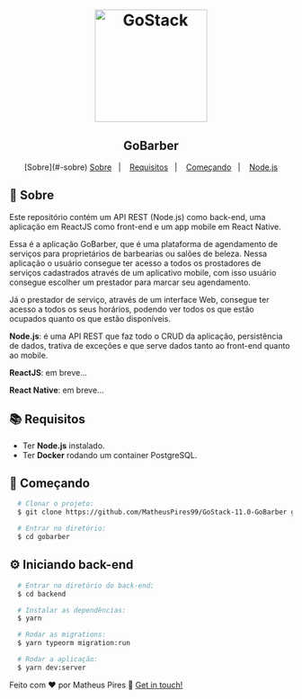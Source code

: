 <h1 align="center">
    <img alt="GoStack" src="https://rocketseat-cdn.s3-sa-east-1.amazonaws.com/bootcamp-header.png" width="200px" />
</h1>

<h2 align="center">
  GoBarber
</h2>

<p align="center">
  [Sobre](#-sobre)
  <a href="#page_with_curl-sobre">Sobre</a>&nbsp;&nbsp;&nbsp;|&nbsp;&nbsp;&nbsp;
  <a href="#books-requisitos">Requisitos</a>&nbsp;&nbsp;&nbsp;|&nbsp;&nbsp;&nbsp;
  <a href="#rocket-começando">Começando</a>&nbsp;&nbsp;&nbsp;|&nbsp;&nbsp;&nbsp;
  <a href="#gear-iniciando-back-end">Node.js</a><!-- &nbsp;&nbsp;&nbsp;|&nbsp;&nbsp;&nbsp; -->
  <!-- <a href="#computer-inicinado-front-end">ReactJS</a>&nbsp;&nbsp;&nbsp;|&nbsp;&nbsp;&nbsp;
  <a href="#iphone-iniciando-mobile">React Native</a> -->
</p>

## :page_with_curl: Sobre
Este repositório contém um API REST (Node.js) como back-end, uma aplicação em ReactJS como front-end e um app mobile em React Native.

Essa é a aplicação GoBarber, que é uma plataforma de agendamento de serviços para proprietários de barbearias ou salões de beleza. Nessa aplicação o usuário consegue ter acesso a todos os prostadores de serviços cadastrados através de um aplicativo mobile, com isso usuário consegue escolher um prestador para marcar seu agendamento.

Já o prestador de serviço, através de um interface Web, consegue ter acesso a todos os seus horários, podendo ver todos os que estão ocupados quanto os que estão disponíveis.

**Node.js**: é uma API REST que faz todo o CRUD da aplicação, persistência de dados, trativa de exceções e que serve dados tanto ao front-end quanto ao mobile.

**ReactJS**: em breve...

**React Native**: em breve...

## :books: Requisitos
- Ter **Node.js** instalado.
- Ter **Docker** rodando um container PostgreSQL.
<!-- - Um dispositivo ou emulador iOS ou Android -->

## :rocket: Começando
``` bash
  # Clonar o projeto:
  $ git clone https://github.com/MatheusPires99/GoStack-11.0-GoBarber gobarber

  # Entrar no diretório:
  $ cd gobarber
```

## :gear: Iniciando back-end
```bash
  # Entrar no diretório do back-end:
  $ cd backend

  # Instalar as dependências:
  $ yarn

  # Rodar as migrations:
  $ yarn typeorm migration:run

  # Rodar a aplicação:
  $ yarn dev:server
```

Feito com ♥ por Matheus Pires :wave: [Get in touch!](https://github.com/MatheusPires99)
